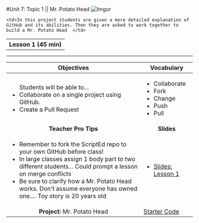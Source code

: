 #Unit 7: Topic 1 || Mr. Potato Head
 ![Imgur](http://i.imgur.com/Vy06FW3.gif)
  
<table>
<tr>
	<th>Lesson 1 (45 min)</th>
</tr>
<tr>

	<td>In this project students are given a more detailed explanation of GitHub and its abilities. Then they are asked to work together to build a Mr. Potato Head  </td>

</tr>
</table>

***


| Objectives | Vocabulary |
|-------|-------|
| <ul>Students will be able to...<li> Collaborate on a single project using GitHub.</li> <li>Create a Pull Request</li> </ul>  | <ul>  <li>Collaborate</li> <li>Fork</li> <li>Change</li><li>Push</li><li>Pull</li></ul> | 
| <center> **Teacher Pro Tips** </center> |<center> **Slides** </center> |
|<ul><li>Remember to fork the ScriptEd repo to your own GitHub before class!</li> <li>In large classes assign 1 body part to two different students... Could prompt a lesson on merge conflicts </li><li>Be sure to clarify how a Mr. Potato Head works. Don't assume everyone has owned one.... Toy story is 20 years old</li></ul>| <ul><li><a href = "https://docs.google.com/presentation/d/1qlU80O5iLEBlFel9XmOaGRGyXcwlDYDarQCwCs8Bj1U/edit?usp=sharing">Slides: Lesson 1</a></li></ul> | 
| <center>**Project:** Mr. Potato Head </center>| [Starter Code](https://github.com/ScriptEdcurriculum/Mr_Potato_Head)  |





